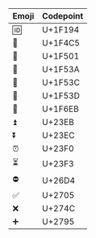 <!-- placeholder to force blank line before included text -->

| Emoji | Codepoint |
| ----- | ----- |
| 🆔 | U+1F194 |
| 📅 | U+1F4C5 |
| 🔁 | U+1F501 |
| 🔺 | U+1F53A |
| 🔼 | U+1F53C |
| 🔽 | U+1F53D |
| 🛫 | U+1F6EB |
| ⏫ | U+23EB |
| ⏬ | U+23EC |
| ⏰ | U+23F0 |
| ⏳ | U+23F3 |
| ⛔ | U+26D4 |
| ✅ | U+2705 |
| ❌ | U+274C |
| ➕ | U+2795 |


<!-- placeholder to force blank line after included text -->
